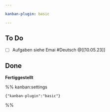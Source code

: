 ```yaml
---

kanban-plugin: basic

---
```


## To Do

- [ ] Aufgaben siehe Emai #Deutsch @[[10.05.23]]


## Done

**Fertiggestellt**




%% kanban:settings
```
{"kanban-plugin":"basic"}
```
%%